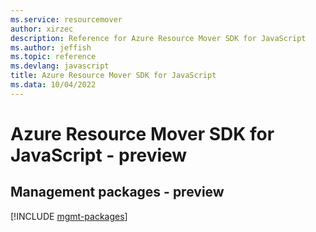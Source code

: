 ```yaml
---
ms.service: resourcemover
author: xirzec
description: Reference for Azure Resource Mover SDK for JavaScript
ms.author: jeffish
ms.topic: reference
ms.devlang: javascript
title: Azure Resource Mover SDK for JavaScript
ms.data: 10/04/2022
---
```

# Azure Resource Mover SDK for JavaScript - preview

## Management packages - preview
[!INCLUDE [mgmt-packages](resource-mover-mgmt-index.md)]
